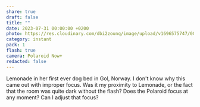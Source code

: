 ```yaml
---
share: true
draft: false
title: ""
date: 2023-07-31 00:00:00 +0200
photo: https://res.cloudinary.com/dbi2zounq/image/upload/v1696575747/006_uxmp90.jpg
category: instant
pack: 1
flash: true
camera: Polaroid Now+
redacted: false
---
```


Lemonade in her first ever dog bed in Gol, Norway. I don't know why this came out with improper focus. Was it my proximity to Lemonade, or the fact that the room was quite dark without the flash? Does the Polaroid focus at any moment? Can I adjust that focus?